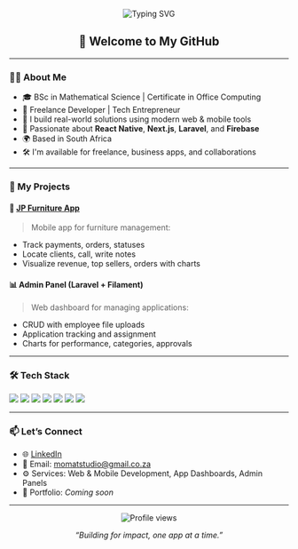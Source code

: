 <!-- Profile Banner -->
<p align="center">
  <img src="https://readme-typing-svg.demolab.com?font=Fira+Code&pause=1000&center=true&vCenter=true&width=435&lines=Hi+I'm+Mohau+Matthews+Maphalle!;Full+Stack+Developer;React+Native+%7C+Laravel+%7C+Firebase+%7C+Next.js" alt="Typing SVG" />
</p>

<h2 align="center">👋 Welcome to My GitHub</h2>

---

### 🧑‍💻 About Me

- 🎓 BSc in Mathematical Science | Certificate in Office Computing  
- 💼 Freelance Developer | Tech Entrepreneur  
- 🔨 I build real-world solutions using modern web & mobile tools  
- 📱 Passionate about **React Native**, **Next.js**, **Laravel**, and **Firebase**  
- 🌍 Based in South Africa  
- 🛠️ I'm available for freelance, business apps, and collaborations  

---

### 🚀 My Projects

#### 📱 [JP Furniture App](https://github.com/momatstudio/jp-furniture-app)
> Mobile app for furniture management:
- Track payments, orders, statuses
- Locate clients, call, write notes
- Visualize revenue, top sellers, orders with charts

#### 📊 Admin Panel (Laravel + Filament)
> Web dashboard for managing applications:
- CRUD with employee file uploads
- Application tracking and assignment
- Charts for performance, categories, approvals

---

### 🛠️ Tech Stack

<p align="left">
  <img src="https://img.shields.io/badge/React_Native-20232A?style=for-the-badge&logo=react&logoColor=61DAFB" />
  <img src="https://img.shields.io/badge/Next.js-000000?style=for-the-badge&logo=nextdotjs&logoColor=white" />
  <img src="https://img.shields.io/badge/Laravel-F55247?style=for-the-badge&logo=laravel&logoColor=white" />
  <img src="https://img.shields.io/badge/Firebase-FFCB2B?style=for-the-badge&logo=firebase&logoColor=000" />
  <img src="https://img.shields.io/badge/PostgreSQL-316192?style=for-the-badge&logo=postgresql&logoColor=white" />
  <img src="https://img.shields.io/badge/MobX-FF9955?style=for-the-badge&logo=mobx&logoColor=000" />
  <img src="https://img.shields.io/badge/Tailwind_CSS-06B6D4?style=for-the-badge&logo=tailwindcss&logoColor=white" />
</p>

---

### 📫 Let’s Connect

- 🌐 [LinkedIn](https://www.linkedin.com/in/mohau-maphalle-58236722a)  
- 📧 Email: momatstudio@gmail.co.za
- ⚙️ Services: Web & Mobile Development, App Dashboards, Admin Panels  
- 💼 Portfolio: *Coming soon*

---

<p align="center">
  <img src="https://komarev.com/ghpvc/?username=momatstudio&style=flat-square&color=blue" alt="Profile views" />
</p>

<p align="center"><i>“Building for impact, one app at a time.”</i></p>
